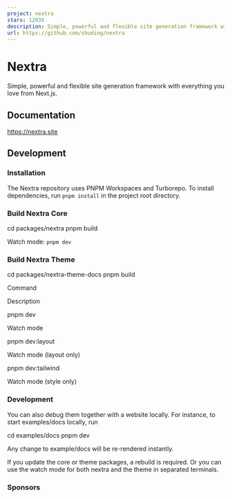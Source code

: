 ```yaml
---
project: nextra
stars: 12035
description: Simple, powerful and flexible site generation framework with everything you love from Next.js.
url: https://github.com/shuding/nextra
---
```


Nextra
======

Simple, powerful and flexible site generation framework with everything you love from Next.js.

Documentation
-------------

https://nextra.site

Development
-----------

### Installation

The Nextra repository uses PNPM Workspaces and Turborepo. To install dependencies, run `pnpm install` in the project root directory.

### Build Nextra Core

cd packages/nextra
pnpm build

Watch mode: `pnpm dev`

### Build Nextra Theme

cd packages/nextra-theme-docs
pnpm build

Command

Description

pnpm dev

Watch mode

pnpm dev:layout

Watch mode (layout only)

pnpm dev:tailwind

Watch mode (style only)

### Development

You can also debug them together with a website locally. For instance, to start examples/docs locally, run

cd examples/docs
pnpm dev

Any change to example/docs will be re-rendered instantly.

If you update the core or theme packages, a rebuild is required. Or you can use the watch mode for both nextra and the theme in separated terminals.

### Sponsors

